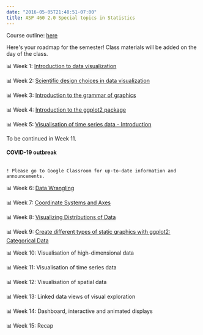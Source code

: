 ```yaml
---
date: "2016-05-05T21:48:51-07:00"
title: ASP 460 2.0 Special topics in Statistics 
---
```


Course outline: [here](/2020ASP46020.pdf)

Here's your roadmap for the semester! Class materials will be added on the day of the class.

 📊 Week 1: [Introduction to data visualization](/slides/lesson1viz.html) 

📊 Week 2: [Scientific design choices in data visualization](/slides/lesson2viz.html)

📊 Week 3: [Introduction to the grammar of graphics](/slides/lesson3viz.html)


📊 Week 4: [Introduction to the ggplot2 package](/slides/lecture4dataviz.html)

📊 Week 5: [Visualisation of time series data - Introduction](/slides/lecture5ts.html)

To be continued in Week 11.

#### COVID-19 outbreak

```difff

! Please go to Google Classroom for up-to-date information and announcements.

```

📊 Week 6: [Data Wrangling](/datawrangling_tutorial.pdf)

📊 Week 7: [Coordinate Systems and Axes](/slides/lecture7.html)

📊 Week 8: [Visualizing Distributions of Data](/slides/lecture8.html)

📊 Week 9: [Create different types of static graphics with ggplot2: Categorical Data](/slides/Data_visualization_9.html)

📊 Week 10: Visualisation of high-dimensional data

📊 Week 11: Visualisation of time series data

📊 Week 12: Visualisation of spatial data

📊 Week 13: Linked data views of visual exploration

📊 Week 14: Dashboard, interactive and animated displays

📊 Week 15: Recap